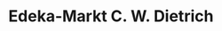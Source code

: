 ---
title: "Edeka-Markt C. W. Dietrich"
url: /bilshausen/edeka-markt-c-w-dietrich/
shop: Lebensmittel
---